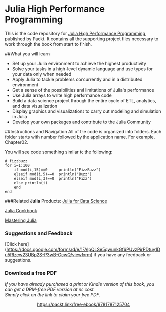 # Julia High Performance Programming
This is the code repository for [Julia High Performance Programming](), published by Packt. It contains all the supporting project files necessary to work through the book from start to finish.

##What you will learn

* Set up your Julia environment to achieve the highest productivity
* Solve your tasks in a high-level dynamic language and use types for your data only when needed
* Apply Julia to tackle problems concurrently and in a distributed environment
* Get a sense of the possibilities and limitations of Julia's performance
* Use Julia arrays to write high performance code
* Build a data science project through the entire cycle of ETL, analytics, and data visualization
* Display graphics and visualizations to carry out modeling and simulation in Julia
* Develop your own packages and contribute to the Julia Community


##Instructions and Navigation
All of the code is organized into folders. Each folder starts with number followed by the application name. For example, Chapter02.

You will see code something similar to the following:

```
# fizzbuzz
for i=1:100
    if mod(i,15)==0     println("FizzBuzz")
    elseif mod(i,5)==0  println("Buzz")
    elseif mod(i,3)==0  println("Fizz")
    else println(i)
    end
end
```

###Related **Julia** Products:
[Julia for Data Science](https://www.packtpub.com/big-data-and-business-intelligence/julia-data-science?utm_source=github&utm_campaign=9781785289699&utm_medium=repository)

[Julia Cookbook](https://www.packtpub.com/application-development/julia-cookbook?utm_source=github&utm_campaign=9781785882012&utm_medium=repository)

[Mastering Julia](https://www.packtpub.com/application-development/mastering-julia?utm_source=github&utm_campaign=9781783553310&utm_medium=repository)


### Suggestions and Feedback
[Click here] (https://docs.google.com/forms/d/e/1FAIpQLSe5qwunkGf6PUvzPirPDtuy1Du5Rlzew23UBp2S-P3wB-GcwQ/viewform) if you have any feedback or suggestions.
### Download a free PDF

 <i>If you have already purchased a print or Kindle version of this book, you can get a DRM-free PDF version at no cost.<br>Simply click on the link to claim your free PDF.</i>
<p align="center"> <a href="https://packt.link/free-ebook/9781787125704">https://packt.link/free-ebook/9781787125704 </a> </p>